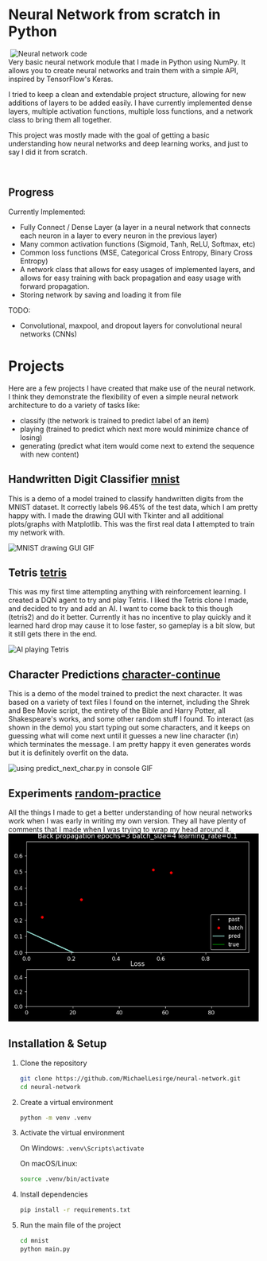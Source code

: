 # Neural Network from scratch in Python

<img align="right" alt="Neural network code" src="https://github.com/michael-lesirge/neural-network/assets/100492377/24a82054-6954-4676-8360-aabab90802f4" width = 500>
<p>
Very basic neural network module that I made in Python using NumPy. It allows you to create neural networks and train them with a simple API, inspired by TensorFlow's Keras.

I tried to keep a clean and extendable project structure, allowing for new additions of layers to be added easily. I have currently implemented dense layers, multiple activation functions, multiple loss functions, and a network class to bring them all together.

This project was mostly made with the goal of getting a basic understanding how neural networks and deep learning works, and just to say I did it from scratch.

</p>

<br clear="right"/>

## Progress

Currently Implemented:
- Fully Connect / Dense Layer (a layer in a neural network that connects each neuron in a layer to every neuron in the previous layer)
- Many common activation functions (Sigmoid, Tanh, ReLU, Softmax, etc)
- Common loss functions (MSE, Categorical Cross Entropy, Binary Cross Entropy)
- A network class that allows for easy usages of implemented layers, and allows for easy training with back propagation and easy usage with forward propagation.
- Storing network by saving and loading it from file
  
TODO:
- Convolutional, maxpool, and dropout layers for convolutional neural networks (CNNs)

# Projects
Here are a few projects I have created that make use of the neural network. I think they demonstrate the flexibility of even a simple neural network architecture to do a variety of tasks like: 
- classify (the network is trained to predict label of an item)
- playing (trained to predict which next more would minimize chance of losing)
- generating (predict what item would come next to extend the sequence with new content)

## Handwritten Digit Classifier [mnist](https://github.com/MichaelLesirge/neural-network/tree/main/mnist)
<p>This is a demo of a model trained to classify handwritten digits from the MNIST dataset. It correctly labels 96.45% of the test data, which I am pretty happy with. I made the drawing GUI with Tkinter and all additional plots/graphs with Matplotlib. This was the first real data I attempted to train my network with.</p>
<img alt="MNIST drawing GUI GIF" src="https://github.com/michael-lesirge/neural-network/assets/100492377/27856ede-a556-4ee0-bbe1-7aba370cb57e">

## Tetris [tetris](https://github.com/MichaelLesirge/neural-network/tree/main/tetris)
<p>This was my first time attempting anything with reinforcement learning. I created a DQN agent to try and play Tetris. I liked the Tetris clone I made, and decided to try and add an AI. I want to come back to this though (tetris2) and do it better. Currently it has no incentive to play quickly and it learned hard drop may cause it to lose faster, so gameplay is a bit slow, but it still gets there in the end.</p>
<img alt="AI playing Tetris" src="https://github.com/user-attachments/assets/709f2d4e-c8f9-4eb4-bb8a-06664031d181">

## Character Predictions [character-continue](https://github.com/MichaelLesirge/neural-network/tree/main/character-continue)
<p>This is a demo of the model trained to predict the next character. It was based on a variety of text files I found on the internet, including the Shrek and Bee Movie script, the entirety of the Bible and Harry Potter, all Shakespeare's works, and some other random stuff I found. To interact (as shown in the demo) you start typing out some characters, and it keeps on guessing what will come next until it guesses a new line character (\n) which terminates the message. I am pretty happy it even generates words but it is definitely overfit on the data.</p>
<img alt="using predict_next_char.py in console GIF" src="https://github.com/user-attachments/assets/0d81e016-1437-4f90-8977-b2fdd4d0897c">

## Experiments [random-practice](https://github.com/MichaelLesirge/neural-network/tree/main/random_practice)
All the things I made to get a better understanding of how neural networks work when I was early in writing my own version. They all have plenty of comments that I made when I was trying to wrap my head around it.
<img width="1000" alt="image" src="https://github.com/MichaelLesirge/neural-network/blob/main/random_practice/one_neuron_back_prop.gif" />


## Installation & Setup 

1. Clone the repository
   ```bash
   git clone https://github.com/MichaelLesirge/neural-network.git
   cd neural-network
   ```

2. Create a virtual environment

   ```bash
   python -m venv .venv
   ```

4. Activate the virtual environment
   
   On Windows: ```.venv\Scripts\activate```
   
   On macOS/Linux:
   ```bash
   source .venv/bin/activate
   ```

5. Install dependencies
   ```bash
   pip install -r requirements.txt
   ```

6. Run the main file of the project
   ```bash
   cd mnist
   python main.py
   ```
